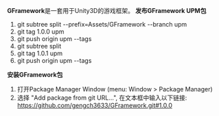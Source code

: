 **GFramework**是一套用于Unity3D的游戏框架。
**发布GFramework UPM包**
1. git subtree split --prefix=Assets/GFramework --branch upm
2. git tag 1.0.0 upm
3. git push origin upm --tags
4. git subtree split
5. git tag 1.0.1 upm
6. git push origin upm --tags

**安装GFramework包**
1. 打开Package Manager Window (menu: Window > Package Manager)
2. 选择 "Add package from git URL...", 在文本框中输入以下链接: https://github.com/gengch3633/GFramework.git#1.0.0
